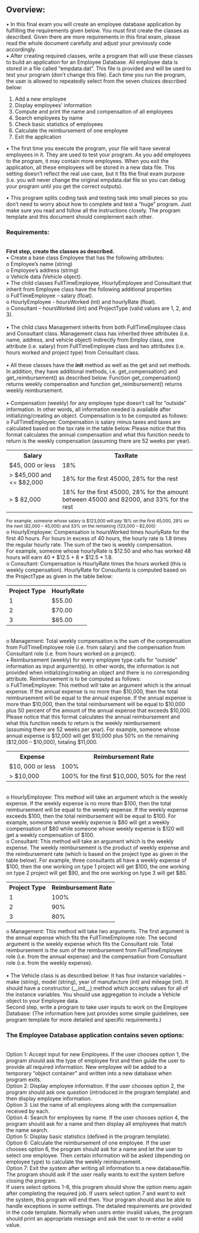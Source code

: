 

<h2>Overview:</h2>

• In this final exam you will create an employee database application by fulfilling the
requirements given below. You must first create the classes as described. Given there are more requirements in this
final exam, please read the whole document carefully and adjust your previously code
accordingly.
</br>
• After creating required classes, write a program that will use these classes to build an
application for an Employee Database. All employee data is stored in a file called
“empdata.dat”. This file is provided and will be used to test your program (don’t change
this file). Each time you run the program, the user is allowed to repeatedly select from the
seven choices described below:
1. Add a new employee
2. Display employees’ information
3. Compute and print the name and compensation of all employees
4. Search employees by name
5. Check basic statistics of employees
6. Calculate the reimbursement of one employee
7. Exit the application

• The first time you execute the program, your file will have several employees in it. They
are used to test your program. As you add employees to the program, it may contain more
employees. When you exit the application, all these employees will be stored in a new
data file. This setting doesn’t reflect the real use case, but it fits the final exam purpose
(i.e. you will never change the original empdata.dat file so you can debug your program
until you get the correct outputs).


• This program splits coding task and testing task into small pieces so you don’t need to worry about how
to complete and test a “huge” program. Just make sure you read and follow all the instructions closely. The program template and this document should complement each other.

<b><h3>Requirements:</h3></b>
  
</br><b>First step, create the classes as described.</b></br>
• Create a base class Employee that has the following attributes:<br>
o Employee’s name (string)<br>
o Employee’s address (string)<br>
o Vehicle data (Vehicle object).<br>
• The child classes FullTimeEmployee, HourlyEmployee and Consultant that inherit from
Employee class have the following additional properties<br>
o FullTimeEmployee – salary (float).<br>
o HourlyEmployee - hoursWorked (int) and hourlyRate (float).<br>
o Consultant – hoursWorked (int) and ProjectType (valid values are 1, 2, and 3).<br><br>
• The child class Management inherits from both FullTimeEmployee class and Consultant
class. Management class has inherited three attributes (i.e. name, address, and vehicle object)
indirectly from Employ class, one attribute (i.e. salary) from FullTimeEmployee class and
two attributes (i.e. hours worked and project type) from Consultant class.<br><br>
• All these classes have the __init__ method as well as the get and set methods. In addition,
they have additional methods, i.e. get_compensation() and get_reimbursement() as described
below. Function get_compensation() returns weekly compensation and function
get_reimbursement() returns weekly reimbursement.<br><br>
• Compensation (weekly) for any employee type doesn’t call for “outside” information. In
other words, all information needed is available after initializing/creating an object.
Compensation is to be computed as follows:<br>
o FullTimeEmployee: Compensation is salary minus taxes and taxes are calculated based
on the tax rate in the table below. Please notice that this format calculates the annual
compensation and what this function needs to return is the weekly compensation
(assuming there are 52 weeks per year).


<table><tr><th>Salary</th> <th>TaxRate</th></tr>
<tr><td>$45, 000 or less</td> <td>18%</td></tr>
<tr><td> > $45,000 and <= $82,000</td> <td>18% for the first 45000, 28% for the rest</td></tr>
<tr><td> > $ 82,000</td> <td>18% for the first 45000, 28% for the amount
between 45000 and 82000, and 33% for the
rest</td></tr></table>
<small>For example, someone whose salary is $123,000 will pay 18% on the first 45,000, 28% on the
next (82,000 – 45,000) and 33% on the remaining (123,000 – 82,000)</small><br>
o HourlyEmployee: Compensation is hoursWorked times hourlyRate for the first 40 hours.
For hours in excess of 40 hours, the hourly rate is 1.8 times the regular hourly rate. The
sum of the two is weekly compensation.<br>
For example, someone whose hourlyRate is $12.50 and who has worked 48 hours will
earn 40 * $12.5 + 8 * $12.5 * 1.8.<br>
o Consultant: Compensation is HourlyRate times the hours worked (this is weekly
compensation). HourlyRate for Consultants is computed based on the ProjectType as
given in the table below:<br>
<table><tr><th>Project Type </th><th> HourlyRate</th></tr>
<tr><td>1 </td><td> $55.00 </td></tr>
<tr><td> 2 </td><td> $70.00 </td></tr>
<tr><td> 3 </td><td> $85.00 </td></tr></table><br>
o Management: Total weekly compensation is the sum of the compensation from
FullTimeEmployee role (i.e. from salary) and the compensation from Consultant role (i.e.
from hours worked on a project).<br>
• Reimbursement (weekly) for every employee type calls for “outside” information as input
argument(s). In other words, the information is not provided when initializing/creating an
object and there is no corresponding attribute. Reimbursement is to be computed as follows:<br>
o FullTimeEmployee: This method will take an argument which is the annual expense. If
the annual expense is no more than $10,000, then the total reimbursement will be equal to
the annual expense. If the annual expense is more than $10,000, then the total reimbursement will be equal to $10,000 plus 50 percent of the amount of the annual expense that exceeds $10,000. Please notice that this format calculates the annual reimbursement and what this function needs to return is the weekly reimbursement<br>
(assuming there are 52 weeks per year). For example, someone whose annual expense is $12,000 will get $10,000 plus 50% on the remaining ($12,000 – $10,000), totaling $11,000. <br>
<table><tr><th>Expense</th> <th>Reimbursement Rate</th></tr>
<tr><td>$10, 000 or less</td><td> 100% </td></tr>
<tr><td> > $10,000</td> <td>100% for the first $10,000, 50% for the rest </td></tr> </table><br>
o HourlyEmployee: This method will take an argument which is the weekly expense. If the
weekly expense is no more than $100, then the total reimbursement will be equal to the
weekly expense. If the weekly expense exceeds $100, then the total reimbursement will
be equal to $100. For example, someone whose weekly expense is $80 will get a weekly
compensation of $80 while someone whose weekly expense is $120 will get a weekly
compensation of $100. <br>
o Consultant: This method will take an argument which is the weekly expense. The weekly
reimbursement is the product of weekly expense and the reimbursement rate (which is
based on the project type as given in the table below). For example, three consultants all
have a weekly expense of $100, then the one working on type 1 project will get $100, the
one working on type 2 project will get $90, and the one working on type 3 will get $80. <br>
<table><tr><th>Project Type </th><th>Reimbursement Rate</th></tr>
<tr><td>1</td><td> 100% </td></tr>
<tr><td>2 </td><td>90% </td></tr>
<tr><td>3</td><td> 80% </td></tr></table>
o Management: This method will take two arguments. The first argument is the annual
expense which fits the FullTimeEmployee role. The second argument is the weekly
expense which fits the Consultant role. Total reimbursement is the sum of the  reimbursement from FullTimeEmployee role (i.e. from the annual expense) and the compensation from Consultant role (i.e. from the weekly expense). <br><br>
• The Vehicle class is as described below: It has four instance variables – make (string),
model (string), year of manufacture (int) and mileage (int). It should have a constructor
(__init__) method which accepts values for all of the instance variables. You should use
aggregation to include a Vehicle object to your Employee data. <br>
Second step, write a program to take user inputs to work on the Employee Database:
(The information here just provides some simple guidelines; see program template for
more detailed and specific requirements.)<br>
<h3>The Employee Database application contains seven options:</h3><br>
Option 1: Accept input for new Employees. If the user chooses option 1, the program should ask
the type of employee first and then guide the user to provide all required information. New
employee will be added to a temporary “object container” and written into a new database when
program exits.<br>
Option 2: Display employee information. If the user chooses option 2, the program should ask
one question (introduced in the program template) and then display employee information.<br>
Option 3: List the name of all employees along with the compensation received by each.<br>
Option 4: Search for employees by name. If the user chooses option 4, the program should ask
for a name and then display all employees that match the name search.<br>
Option 5: Display basic statistics (defined in the program template).<br>
Option 6: Calculate the reimbursement of one employee. If the user chooses option 6, the
program should ask for a name and let the user to select one employee. Then certain information
will be asked (depending on employee type) to calculate the weekly reimbursement.<br>
Option 7: Exit the system after writing all information to a new database/file. The program
should ask if the user really wants to exit the system before closing the program.<br>
If users select options 1-6, this program should show the option menu again after completing the
required job. If users select option 7 and want to exit the system, this program will end then.
Your program should also be able to handle exceptions in some settings. The detailed
requirements are provided in the code template. Normally when users enter invalid values, the
program should print an appropriate message and ask the user to re-enter a valid value.
